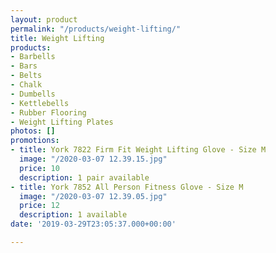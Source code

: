 ```yaml
---
layout: product
permalink: "/products/weight-lifting/"
title: Weight Lifting
products:
- Barbells
- Bars
- Belts
- Chalk
- Dumbells
- Kettlebells
- Rubber Flooring
- Weight Lifting Plates
photos: []
promotions:
- title: York 7822 Firm Fit Weight Lifting Glove - Size M
  image: "/2020-03-07 12.39.15.jpg"
  price: 10
  description: 1 pair available
- title: York 7852 All Person Fitness Glove - Size M
  image: "/2020-03-07 12.39.05.jpg"
  price: 12
  description: 1 available
date: '2019-03-29T23:05:37.000+00:00'

---
```

